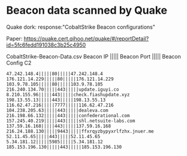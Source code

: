 # Beacon data scanned by Quake

Quake dork: response:"CobaltStrike Beacon configurations"

Paper: https://quake.cert.qihoo.net/quake/#/reportDetail?id=5fc6fedd191038c3b25c4950


CobaltStrike-Beacon-Data.csv
Beacon IP  ||||| Beacon Port ||||| Beacon Config C2
```
47.242.148.4|||||80|||||47.242.148.4
176.121.14.229|||||80|||||176.121.14.229
103.9.78.105|||||80|||||103.9.78.105
216.240.134.70|||||443|||||update.iguyi.co
8.210.155.96|||||443|||||check.fiashupdate.xyz
198.13.55.13|||||443|||||198.13.55.13
116.62.47.216|||||7777|||||116.62.47.216
104.238.205.63|||||443|||||dealeva.com
216.198.66.132|||||443|||||confederational.com
157.245.40.219|||||443|||||shl.netsuite-labs.com
137.59.16.168|||||443|||||137.59.16.168
216.24.188.130|||||9443|||||ffxrqyzbypyxrlfzhx.jnuer.me
52.11.45.65|||||443|||||52.11.45.65
5.34.181.12|||||5985|||||5.34.181.12
185.153.196.130|||||443|||||185.153.196.130
```
